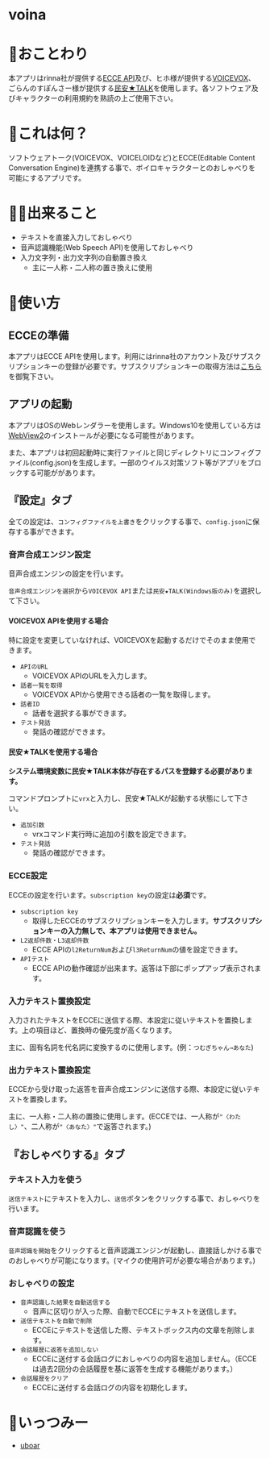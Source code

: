 # voina

# 🎸おことわり
本アプリはrinna社が提供する[ECCE API](https://developers.rinna.co.jp/product#product=ecce-api)及び、ヒホ様が提供する[VOICEVOX](https://voicevox.hiroshiba.jp)、ごらんのすぽんさー様が提供する[民安★TALK](https://publish-tool.blogspot.com)を使用します。各ソフトウェア及びキャラクターの利用規約を熟読の上ご使用下さい。

# 🤔これは何？
ソフトウェアトーク(VOICEVOX、VOICELOIDなど)とECCE(Editable Content Conversation Engine)を連携する事で、ボイロキャラクターとのおしゃべりを可能にするアプリです。

# 👩‍🔧出来ること
- テキストを直接入力しておしゃべり
- 音声認識機能(Web Speech API)を使用しておしゃべり
- 入力文字列・出力文字列の自動置き換え
  - 主に一人称・二人称の置き換えに使用

# 📱使い方
## ECCEの準備
本アプリはECCE APIを使用します。利用にはrinna社のアカウント及びサブスクリプションキーの登録が必要です。サブスクリプションキーの取得方法は[こちら](https://developers.rinna.co.jp/product#product=ecce-api)を御覧下さい。


## アプリの起動
本アプリはOSのWebレンダラーを使用します。Windows10を使用している方は[WebView2](https://developer.microsoft.com/ja-jp/microsoft-edge/webview2/)のインストールが必要になる可能性があります。

また、本アプリは初回起動時に実行ファイルと同じディレクトリにコンフィグファイル(config.json)を生成します。一部のウイルス対策ソフト等がアプリをブロックする可能ががあります。

## 『**設定**』タブ
全ての設定は、`コンフィグファイルを上書き`をクリックする事で、`config.json`に保存する事ができます。


### 音声合成エンジン設定
音声合成エンジンの設定を行います。

`音声合成エンジンを選択`から`VOICEVOX API`または`民安★TALK(Windows版のみ)`を選択して下さい。

#### VOICEVOX APIを使用する場合
特に設定を変更していなければ、VOICEVOXを起動するだけでそのまま使用できます。
- `APIのURL`
  - VOICEVOX APIのURLを入力します。
- `話者一覧を取得`
  - VOICEVOX APIから使用できる話者の一覧を取得します。
- `話者ID`
  - 話者を選択する事ができます。
- `テスト発話`
  - 発話の確認ができます。

#### 民安★TALKを使用する場合
**システム環境変数に民安★TALK本体が存在するパスを登録する必要があります。**

コマンドプロンプトに`vrx`と入力し、民安★TALKが起動する状態にして下さい。
- `追加引数`
  - vrxコマンド実行時に追加の引数を設定できます。
- `テスト発話`
  - 発話の確認ができます。

### ECCE設定
ECCEの設定を行います。`subscription key`の設定は**必須**です。
- `subscription key`
  - 取得したECCEのサブスクリプションキーを入力します。**サブスクリプションキーの入力無しで、本アプリは使用できません。**
- `L2返却件数・L3返却件数`
  - ECCE APIの`l2ReturnNum`および`l3ReturnNum`の値を設定できます。
- `APIテスト`
  - ECCE APIの動作確認が出来ます。返答は下部にポップアップ表示されます。

### 入力テキスト置換設定
入力されたテキストをECCEに送信する際、本設定に従いテキストを置換します。上の項目ほど、置換時の優先度が高くなります。

主に、固有名詞を代名詞に変換するのに使用します。(例：`つむぎちゃん→あなた`)

### 出力テキスト置換設定
ECCEから受け取った返答を音声合成エンジンに送信する際、本設定に従いテキストを置換します。

主に、一人称・二人称の置換に使用します。(ECCEでは、一人称が`"〈わたし〉"`、二人称が`"〈あなた〉"`で返答されます。)

## 『**おしゃべりする**』タブ
### テキスト入力を使う
`送信テキスト`にテキストを入力し、`送信`ボタンをクリックする事で、おしゃべりを行います。
### 音声認識を使う
`音声認識を開始`をクリックすると音声認識エンジンが起動し、直接話しかける事でのおしゃべりが可能になります。(マイクの使用許可が必要な場合があります。)
### おしゃべりの設定
- `音声認識した結果を自動送信する`
  - 音声に区切りが入った際、自動でECCEにテキストを送信します。
- `送信テキストを自動で削除`
  - ECCEにテキストを送信した際、テキストボックス内の文章を削除します。
- `会話履歴に返答を追加しない`
  - ECCEに送付する会話ログにおしゃべりの内容を追加しません。（ECCEは過去2回分の会話履歴を基に返答を生成する機能があります。）
- `会話履歴をクリア`
  - ECCEに送付する会話ログの内容を初期化します。

# 💨いっつみー
- [uboar](https://twitter.com/_uboar_)
